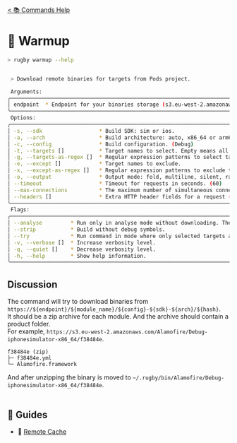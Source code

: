[< 📚 Commands Help](README.md)

# 🐳 Warmup

```sh
> rugby warmup --help
```

```sh

 > Download remote binaries for targets from Pods project.

 Arguments:
╭──────────────────────────────────────────────────────────────────────────────╮
│ endpoint  * Endpoint for your binaries storage (s3.eu-west-2.amazonaws.com). │
╰──────────────────────────────────────────────────────────────────────────────╯
 Options:
╭────────────────────────────────────────────────────────────────────────────────────────────────╮
│ -s, --sdk                  * Build SDK: sim or ios.                                            │
│ -a, --arch                 * Build architecture: auto, x86_64 or arm64.                        │
│ -c, --config               * Build configuration. (Debug)                                      │
│ -t, --targets []           * Target names to select. Empty means all targets.                  │
│ -g, --targets-as-regex []  * Regular expression patterns to select targets.                    │
│ -e, --except []            * Target names to exclude.                                          │
│ -x, --except-as-regex []   * Regular expression patterns to exclude targets.                   │
│ -o, --output               * Output mode: fold, multiline, silent, raw.                        │
│ --timeout                  * Timeout for requests in seconds. (60)                             │
│ --max-connections          * The maximum number of simultaneous connections. (10)              │
│ --headers []               * Extra HTTP header fields for a request ("s3-key: my-secret-key"). │
╰────────────────────────────────────────────────────────────────────────────────────────────────╯
 Flags:
╭─────────────────────────────────────────────────────────────────────────────────────────────╮
│ --analyse         * Run only in analyse mode without downloading. The endpoint is optional. │
│ --strip           * Build without debug symbols.                                            │
│ --try             * Run command in mode where only selected targets are printed.            │
│ -v, --verbose []  * Increase verbosity level.                                               │
│ -q, --quiet []    * Decrease verbosity level.                                               │
│ -h, --help        * Show help information.                                                  │
╰─────────────────────────────────────────────────────────────────────────────────────────────╯
```

## Discussion

The command will try to download binaries from `https://${endpoint}/${module_name}/${config}-${sdk}-${arch}/${hash}`.\
It should be a zip archive for each module. And the archive should contain a product folder.\
For example, `https://s3.eu-west-2.amazonaws.com/Alamofire/Debug-iphonesimulator-x86_64/f38484e`.
```
f38484e (zip)
├─ f38484e.yml
└─ Alamofire.framework
```
And after unzipping the binary is moved to `~/.rugby/bin/Alamofire/Debug-iphonesimulator-x86_64/f38484e`.
<br><br>

## 🦮 Guides

- 🐳 [Remote Cache](../remote-cache.md)
